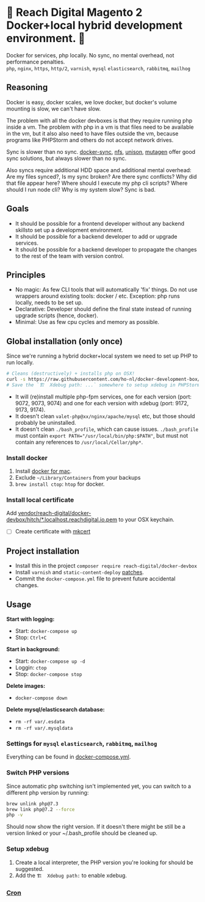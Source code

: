 # 🐳 Reach Digital Magento 2 Docker+local hybrid development environment. 🐳

Docker for services, php locally. No sync, no mental overhead, not performance penalties.  
`php`, `nginx`, `https`, `http/2`, `varnish`, `mysql` `elasticsearch`, `rabbitmq`, `mailhog`

## Reasoning

Docker is easy, docker scales, we love docker, but docker's volume mounting is slow,
we can't have slow.

The problem with all the docker devboxes is that they require running php inside a vm.
The problem with php in a vm is that files need to be available in the vm,
but it also also need to have files outside the vm, because programs like
PHPStorm and others do not accept network drives.

Sync is slower than no sync. [docker-sync](http://docker-sync.io/),
[nfs](https://docs.docker.com/v17.12/datacenter/dtr/2.1/guides/configure/use-nfs/),
[unison](https://www.cis.upenn.edu/~bcpierce/unison/),
[mutagen](https://mutagen.io/) offer good sync solutions, but always slower than no sync.

Also syncs require additional HDD space and additional mental overhead: Are my files synced?,
Is my sync broken? Are there sync conflicts? Why did that file appear here? Where should I
execute my php cli scripts? Where should I run node cli? Why is my system slow? Sync is bad.

## Goals

- It should be possible for a frontend developer without any backend skillsto set up a
development environment.
- It should be possible for a backend developer to add or upgrade services.
- It should be possible for a backend developer to propagate the changes to the rest
of the team with version control.

## Principles

- No magic: As few CLI tools that will automatically 'fix' things. Do not use wrappers around
existing tools: docker / etc. Exception: php runs locally, needs to be set up.
- Declarative: Developer should define the final state instead of running upgrade scripts (hence,
docker).
- Minimal: Use as few cpu cycles and memory as possible.

## Global installation (only once)

Since we're running a hybrid docker+local system we need to set up PHP to run locally.

```bash
# Cleans (destructively) + installs php on OSX!
curl -s https://raw.githubusercontent.com/ho-nl/docker-development-box/master/install.sh?token=AAJP2AGUXJ5PPIULPDG76CK6GH7YS | bash -s -- -i
# Save the `🏗  Xdebug path: ...` somewhere to setup xdebug in PHPStorm.
```

- It will (re)install multiple php-fpm services, one for each version (port: 9072, 9073, 9074) and
one for each version with xdebug (port: 9172, 9173, 9174).
- It doesn't clean `valet-php@xx/nginx/apache/mysql` etc, but those should probably be uninstalled.
- It doesn't clean `./bash_profile`, which can cause issues. `./bash_profile` must contain
`export PATH="/usr/local/bin/php:$PATH"`, but must not contain any references to `/usr/local/Cellar/php*`.

### Install docker

1. Install [docker for mac](https://docs.docker.com/docker-for-mac/).
2. Exclude `~/Library/Containers` from your backups
3. `brew install ctop`: `htop` for docker.

### Install local certificate

Add [vendor/reach-digital/docker-devbox/hitch/*.localhost.reachdigital.io.pem](./hitch/*.localhost.reachdigital.io.pem)
to your OSX keychain.

- [ ] Create certificate with [mkcert](https://github.com/FiloSottile/mkcert)

## Project installation

- Install this in the project `composer require reach-digital/docker-devbox`
- Install `varnish` and `static-content-deploy` [patches](https://github.com/ho-nl/magento2-ReachDigital_Patches).
- Commit the `docker-compose.yml` file to prevent future accidental changes.

## Usage

**Start with logging:**
- Start: `docker-compose up`
- Stop: `Ctrl+C`

**Start in background:**
- Start: `docker-compose up -d`
- Loggin: `ctop`
- Stop: `docker-compose stop`

**Delete images:**
- `docker-compose down`

**Delete mysql/elasticsearch database:**
- `rm -rf var/.esdata`
- `rm -rf var/.mysqldata`

### Settings for `mysql` `elasticsearch`, `rabbitmq`, `mailhog`

Everything can be found in [docker-compose.yml](./docker-compose.yml).

### Switch PHP versions

Since automatic php switching isn't implemented yet, you can switch to a different php version by running:

```bash
brew unlink php@7.3
brew link php@7.2 --force
php -v
```

Should now show the right version. If it doesn't there might be still be a version linked or
your ~/.bash_profile should be cleaned up.

### Setup xdebug

1. Create a local interpreter, the PHP version you're looking for should be suggested.
2. Add the `🏗  Xdebug path:` to enable xdebug.

### [Cron](https://devdocs.magento.com/guides/v2.3/config-guide/cli/config-cli-subcommands-cron.html#create-the-magento-crontab)
